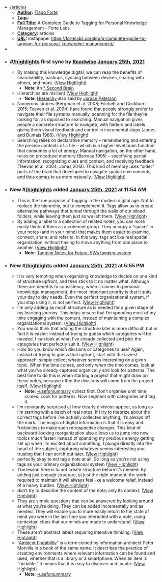 - [/articles]()
    - **[Author]():** [Tiago Forte]()
    - **[Tags]():**
    - **[Full Title]():** A Complete Guide to Tagging for Personal Knowledge Management - Forte Labs
    - **[Category]():** articles
    - **[URL]():** instapaper https://fortelabs.co/blog/a-complete-guide-to-tagging-for-personal-knowledge-management/
- 
- ### #[/highlights]() first sync by [Readwise]() [January 25th, 2021]()
    - By making this knowledge digital, we can reap the benefits of searchability, backups, syncing between devices, sharing with others, and more. ([View Highlight](https://instapaper.com/read/1380540278/15294206))
        - **Note**: ith [* Second Brain]()
    - Hierarchies are resilient ([View Highlight](https://instapaper.com/read/1380540278/15294424))
        - **Note**: [Hierarchy]() also said by [Jordan Peterson]()
    - Numerous studies (Bergman et al. 2008; Fitchett and Cockburn 2015; Teevan et al. 2004) have found that people strongly prefer to navigate their file systems manually, scanning for the file they’re looking for, as opposed to searching. Manual navigation gives people a concrete structure to navigate, with folders and labels giving them visual feedback and control in incremental steps (Jones and Dumais 1986). ([View Highlight](https://instapaper.com/read/1380540278/15294430))
    - Searching relies on declarative memory – remembering and entering the precise contents of a file – which is a higher-level brain function that consumes a lot of energy. Manual navigation, on the other hand, relies on procedural memory (Barreau 1995) – specifying partial information, recognizing clues and context, and receiving feedback (Teevan et al. 2004; Jones 2013). This kind of memory uses “older” parts of the brain that developed to navigate spatial environments, and thus comes to us more naturally. ([View Highlight](https://instapaper.com/read/1380540278/15294433))
- ### New #[/highlights]() added [January 25th, 2021]() at 11:54 AM
    - This is the true purpose of tagging in the modern digital age. Not to replace the hierarchy, but to complement it. Tags allow us to create alternative pathways that tunnel through the walls of our siloed folders, while leaving them just as we left them. ([View Highlight](https://instapaper.com/read/1380540278/15294454))
    - By adding a label to a collection of related notes, you can more easily think of them as a coherent group. They occupy a “space” in your notes (and in your mind) that makes them easier to examine, connect, share, and refer to. In this way, tags act like real spatial organization, without having to move anything from one place to another. ([View Highlight](https://instapaper.com/read/1380540278/15294469))
        - **Note**: [Tagging Notes for Future: 5Ws tagging system]()
- ### New #[/highlights]() added [January 25th, 2021]() at 5:55 PM
    - It is very tempting when organizing knowledge to decide on one kind of structure upfront, and then stick to it no matter what. Although there are benefits to consistency, when it comes to personal knowledge management, the most important priority is that it suits your day to day needs. Even the perfect organizational system, if you stop using it, is not perfect. ([View Highlight](https://instapaper.com/read/1380540278/15296934))
    - I’m only adding as much structure as is needed for a given stage of my learning journey. This helps ensure that I’m spending most of my time engaging with the content, instead of maintaining a complex organizational system. ([View Highlight](https://instapaper.com/read/1380540278/15296954))
    - You would think that adding the structure later is more difficult, but in fact it is easier: instead of trying to guess which categories will be needed, I can look at what I’ve already collected and pick the categories that perfectly suit it. ([View Highlight](https://instapaper.com/read/1380540278/15296955))
    - How do you know which divisions or categories to use? Again, instead of trying to guess that upfront, start with the laziest approach: simply collect whatever seems interesting on a given topic. When the time comes, and only when the time comes, look at what you’ve already captured organically and look for patterns. The best time to do this is when starting a project that might draw on these notes, because often the divisions will come from the project itself. ([View Highlight](https://instapaper.com/read/1380540278/15296970))
        - **Note**: [-useforsummary]() collect first. Don’t organise until time comes. Look for patterns. Now segment with categories and tag it.
    - I’m constantly surprised at how clearly divisions appear, as long as I’m starting with a batch of real notes. If I try to theorize about the correct tags before I’ve actually collected anything, it’s always off the mark. The magic of digital information is that it is easy and frictionless to make such retrospective changes. This kind of backward-looking reorganization also allows us to jump into new topics much faster: instead of spending my precious energy getting set up when I’m excited about something, I plunge directly into the heart of the subject, capturing whatever seems interesting and trusting that I can sort it out later. ([View Highlight](https://instapaper.com/read/1380540278/15297010))
    - perfectly okay to not tag a note at all. So long as you’re not using tags as your primary organizational system ([View Highlight](https://instapaper.com/read/1380540278/15297017))
    - The lesson here is to not create structure before it’s needed. By adding just enough structure, at just the right moment, the work required to maintain it will always feel like a welcome relief, instead of a heavy burden. ([View Highlight](https://instapaper.com/read/1380540278/15297023))
    - don’t try to describe the content of the note; only its context. ([View Highlight](https://instapaper.com/read/1380540278/15297042))
    - They are simple questions that can be answered by looking around at what you’re doing. They can be added incrementally and as needed. They will enable you to more easily return to the state of mind you were in the last time you interacted with a note, using contextual clues that our minds are made to understand. ([View Highlight](https://instapaper.com/read/1380540278/15297044))
    - These aren’t abstract labels requiring intensive thinking. ([View Highlight](https://instapaper.com/read/1380540278/15297046))
    - “[Ambient findability]()” is a term coined by information architect Peter Morville in a book of the same name. It describes the practice of creating environments where relevant information can be found and used, whether that is a library or a smartphone. When an item is “findable,” it means that it is easy to discover and locate. ([View Highlight](https://instapaper.com/read/1380540278/15297089))
        - **Note**: [-useforsummary]()
